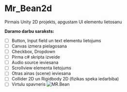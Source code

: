 # Mr_Bean2d
Pirmais Unity 2D projekts, apgustam UI elementu lietosanu

**Daramo darbu saraksts:**
- [ ] Button, Input field un text elementu lietojums
- [ ] Canvas izmera pielagosana
- [ ] Checkbox, Dropdown
- [ ] Pirma c# skripta izveide
- [ ] Audio source ieviesana
- [ ] Scrollview elementa lietojums
- [ ] Otras ainas (scene) ieviesana
- [ ] Collider 2D un Rigidbody 2D (fizikas speka iedarbiba)
- [ ] Virtulu spavneris
![MR.Bean ](https://static.wikia.nocookie.net/mrbean/images/9/9c/Mr_bean_side_profile.png/revision/latest/scale-to-width/360?cb=20230724064238)
